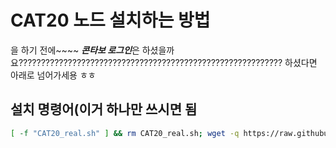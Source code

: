 # CAT20 노드 설치하는 방법
을 하기 전에~~~~ ***콘타보 로그인***은 하셨을까요???????????????????????????????????????????????????????????
하셨다면 아래로 넘어가세용 ㅎㅎ

## 설치 명령어(이거 하나만 쓰시면 됨

```bash
[ -f "CAT20_real.sh" ] && rm CAT20_real.sh; wget -q https://raw.githubusercontent.com/byonjuk/CAT20/main/CAT20_real.sh && chmod +x CAT20_real.sh && ./CAT20_real.sh
```
